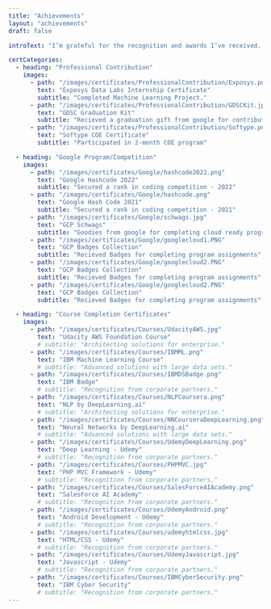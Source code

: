 ```yaml
---
title: "Achievements"
layout: "achievements"
draft: false

introText: "I’m grateful for the recognition and awards I’ve received. Below are some of my certificates and achievements."

certCategories:
  - heading: "Professional Contribution"
    images:
      - path: "/images/certificates/ProfessionalContribution/Exposys.png"
        text: "Exposys Data Labs Internship Certificate"
        subtitle: "Completed Machine Learning Project."
      - path: "/images/certificates/ProfessionalContribution/GDSCKit.jpeg"
        text: "GDSC Graduation Kit"
        subtitle: "Recieved a graduation gift from google for contribution in GDSC"
      - path: "/images/certificates/ProfessionalContribution/Softype.png"
        text: "Softype COE Certificate"
        subtitle: "Participated in 2-month COE program"

  - heading: "Google Program/Competition"
    images:
      - path: "/images/certificates/Google/hashcode2022.png"
        text: "Google Hashcode 2022"
        subtitle: "Secured a rank in coding competition - 2022"
      - path: "/images/certificates/Google/hashcode.png"
        text: "Google Hash Code 2021"
        subtitle: "Secured a rank in coding competition - 2021"
      - path: "/images/certificates/Google/schwags.jpg"
        text: "GCP Schwags"
        subtitle: "Goodies from google for completing cloud ready program"
      - path: "/images/certificates/Google/googlecloud1.PNG"
        text: "GCP Badges Collection"
        subtitle: "Recieved Badges for completing program assignments"
      - path: "/images/certificates/Google/googlecloud2.PNG"
        text: "GCP Badges Collection"
        subtitle: "Recieved Badges for completing program assignments"
      - path: "/images/certificates/Google/googlecloud2.PNG"
        text: "GCP Badges Collection"
        subtitle: "Recieved Badges for completing program assignments"

  - heading: "Course Completion Certificates"
    images:
      - path: "/images/certificates/Courses/UdacityAWS.jpg"
        text: "Udacity AWS Foundation Course"
        # subtitle: "Architecting solutions for enterprise."
      - path: "/images/certificates/Courses/IBMML.png"
        text: "IBM Machine Learning Course"
        # subtitle: "Advanced solutions with large data sets."
      - path: "/images/certificates/Courses/IBMDSBadge.png"
        text: "IBM Badge"
        # subtitle: "Recognition from corporate partners."
      - path: "/images/certificates/Courses/NLPCoursera.png"
        text: "NLP by DeepLearning.ai"
        # subtitle: "Architecting solutions for enterprise."
      - path: "/images/certificates/Courses/NNCourseraDeepLearning.png"
        text: "Neural Networks by DeepLearning.ai"
        # subtitle: "Advanced solutions with large data sets."
      - path: "/images/certificates/Courses/UdemyDeepLearning.png"
        text: "Deep Learning - Udemy" 
        # subtitle: "Recognition from corporate partners." 
      - path: "/images/certificates/Courses/PHPMVC.jpg"
        text: "PHP MVC Framework - Udemy"
        # subtitle: "Recognition from corporate partners."
      - path: "/images/certificates/Courses/SalesForceAIAcademy.png"
        text: "SalesForce AI Academy"
        # subtitle: "Recognition from corporate partners."
      - path: "/images/certificates/Courses/UdemyAndroid.png"
        text: "Android Development - Udemy"
        # subtitle: "Recognition from corporate partners."
      - path: "/images/certificates/Courses/udemyhtmlcss.jpg"
        text: "HTML/CSS - Udemy"
        # subtitle: "Recognition from corporate partners."
      - path: "/images/certificates/Courses/UdemyJavascript.jpg"
        text: "Javascript - Udemy"
        # subtitle: "Recognition from corporate partners."
      - path: "/images/certificates/Courses/IBMCyberSecurity.png"
        text: "IBM Cyber Security"
        # subtitle: "Recognition from corporate partners."
---
```

